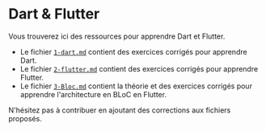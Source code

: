 # Dart & Flutter

Vous trouverez ici des ressources pour apprendre Dart et Flutter.

- Le fichier [`1-dart.md`](1-dart.md) contient des exercices corrigés pour apprendre Dart.
- Le fichier [`2-flutter.md`](2-flutter.md) contient des exercices corrigés pour apprendre Flutter.
- Le fichier [`3-Bloc.md`](3-BLoC.md) contient la théorie et des exercices corrigés pour apprendre l'architecture en BLoC en Flutter.

N'hésitez pas à contribuer en ajoutant des corrections aux fichiers proposés.

